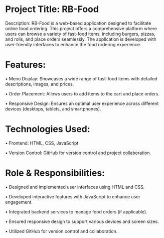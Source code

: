 # Project Title: RB-Food
Description: RB-Food is a web-based application designed to facilitate online food ordering. This project offers a comprehensive platform where users can browse a variety of fast-food items, including burgers, pizzas, and rolls, and place orders seamlessly. The application is developed with user-friendly interfaces to enhance the food ordering experience.

# Features:

• Menu Display: Showcases a wide range of fast-food items with detailed descriptions, images, and prices.

• Order Placement: Allows users to add items to the cart and place orders.

• Responsive Design: Ensures an optimal user experience across different devices (desktops, tablets, and smartphones).

# Technologies Used:

• Frontend: HTML, CSS, JavaScript

• Version Control: GitHub for version control and project collaboration.

# Role & Responsibilities:


• Designed and implemented user interfaces using HTML and CSS.

• Developed interactive features with JavaScript to enhance user engagement.

• Integrated backend services to manage food orders (if applicable).

• Ensured responsive design to support various devices and screen sizes.

• Utilized GitHub for version control and collaboration.
